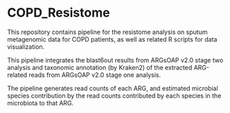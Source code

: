 # COPD_Resistome

This repository contains pipeline for the resistome analysis on sputum metagenomic data for COPD patients, as well as related R scripts for data visualization.

This pipeline integrates the blast6out results from ARGsOAP v2.0 stage two analysis and taxonomic annotation (by Kraken2) of the extracted ARG-related reads from ARGsOAP v2.0 stage one analysis. 

The pipeline generates read counts of each ARG, and estimated microbial species contribution by the read counts contributed by each species in the microbiota to that ARG.
